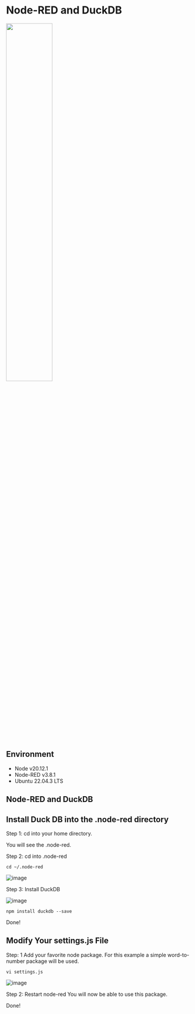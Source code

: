 # Node-RED and DuckDB

<img src="https://github.com/w3point0/node-red-duckdb/assets/993459/dfe7dae4-6de7-4b78-a7c0-13225020602f" width="50%" height="50%">




## Environment
- Node v20.12.1  
- Node-RED v3.8.1  
- Ubuntu 22.04.3 LTS

## Node-RED and DuckDB 

## Install Duck DB into the .node-red directory

Step 1: cd into your home directory.

You will see the .node-red.

Step 2: cd into .node-red

```
cd ~/.node-red
```

![image](https://github.com/w3point0/node-red-duckdb/assets/993459/1044b0b0-71ba-4f37-a44a-ee401dfe6e54)


Step 3: Install DuckDB

![image](https://github.com/w3point0/node-red-duckdb/assets/993459/043095d5-88e9-441f-95ef-e95ae9862c47)

```
npm install duckdb --save
```
Done!

## Modify Your settings.js File

Step: 1 Add your favorite node package. For this example a simple word-to-number package will be used.
```
vi settings.js
```

![image](https://github.com/w3point0/node-red-duckdb/assets/993459/1636216d-f875-473a-b54a-63003b4d52ad)


Step 2: Restart node-red
You will now be able to use this package. 

Done!
